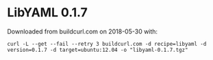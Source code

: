 # LibYAML 0.1.7

Downloaded from buildcurl.com on 2018-05-30 with:

```
curl -L --get --fail --retry 3 buildcurl.com -d recipe=libyaml -d version=0.1.7 -d target=ubuntu:12.04 -o "libyaml-0.1.7.tgz"
```
